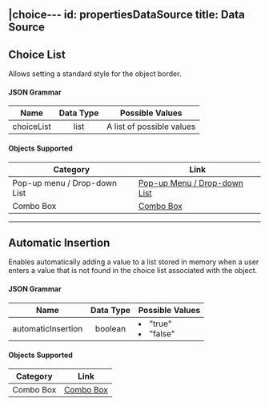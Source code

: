 |choice---
id: propertiesDataSource
title: Data Source 
---

## Choice List

Allows setting a standard style for the object border.


#### JSON Grammar

|Name|Data Type|Possible Values|
|:---:|:---:|---|
|choiceList|list |A list of possible values|


#### Objects Supported

|Category|Link| 
|---|---|
|Pop-up menu / Drop-down List|[Pop-up Menu / Drop-down List](popupMenuDropdownList_overview.md)|
|Combo Box|[Combo Box](comboBox_overview.md)|

<hr>

## Automatic Insertion

Enables automatically adding a value to a list stored in memory when a user enters a value that is not found in the choice list associated with the object.


#### JSON Grammar

|Name|Data Type|Possible Values|
|:---:|:---:|---|
|automaticInsertion|boolean |<li>"true"<li>"false"|


#### Objects Supported

|Category|Link| 
|---|---|
|Combo Box|[Combo Box](comboBox_overview.md)|



